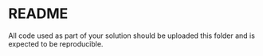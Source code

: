 # README

All code used as part of your solution should be uploaded this folder and is expected to be reproducible.
